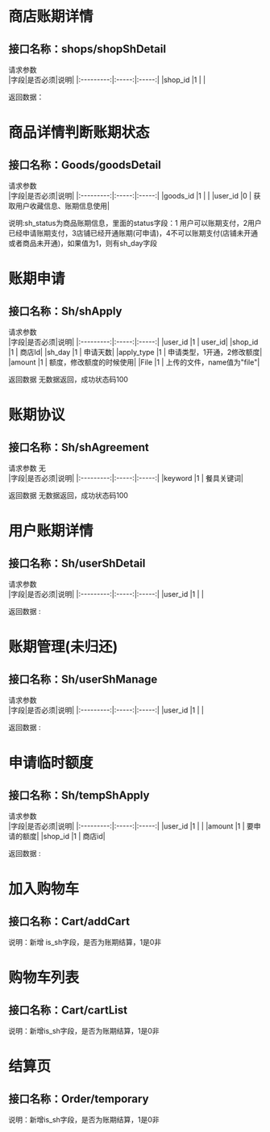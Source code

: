 # 商店账期详情
## 接口名称：shops/shopShDetail

请求参数    
|字段|是否必须|说明|
|:---------:|:-----:|:-----:|
|shop_id   |1  |   |

返回数据：


# 商品详情判断账期状态
## 接口名称：Goods/goodsDetail

请求参数    
|字段|是否必须|说明|
|:---------:|:-----:|:-----:|
|goods_id   |1  |   |
|user_id   |0  |   获取用户收藏信息、账期信息使用|

说明:sh_status为商品账期信息，里面的status字段：1 用户可以账期支付，2用户已经申请账期支付，3店铺已经开通账期(可申请)，4不可以账期支付(店铺未开通或者商品未开通)，如果值为1，则有sh_day字段


# 账期申请
## 接口名称：Sh/shApply

请求参数    
|字段|是否必须|说明|
|:---------:|:-----:|:-----:|
|user_id   |1  |   user_id|
|shop_id   |1  |   商店Id|
|sh_day   |1  |   申请天数|
|apply_type   |1  |   申请类型，1开通，2修改额度|
|amount   |1  |   额度，修改额度的时候使用|
|File   |1  |   上传的文件，name值为"file"|

返回数据    无数据返回，成功状态码100



# 账期协议
## 接口名称：Sh/shAgreement

请求参数  无  
|字段|是否必须|说明|
|:---------:|:-----:|:-----:|
|keyword   |1  |   餐具关键词|

返回数据    无数据返回，成功状态码100

# 用户账期详情
## 接口名称：Sh/userShDetail

请求参数    
|字段|是否必须|说明|
|:---------:|:-----:|:-----:|
|user_id   |1  |   |

返回数据   :


# 账期管理(未归还)
## 接口名称：Sh/userShManage

请求参数    
|字段|是否必须|说明|
|:---------:|:-----:|:-----:|
|user_id   |1  |   |

返回数据   :


# 申请临时额度
## 接口名称：Sh/tempShApply

请求参数    
|字段|是否必须|说明|
|:---------:|:-----:|:-----:|
|user_id   |1  |   |
|amount   |1  |   要申请的额度|
|shop_id   |1  |   商店id|

返回数据   :


# 加入购物车
## 接口名称：Cart/addCart

说明：新增 is_sh字段，是否为账期结算，1是0非


# 购物车列表
## 接口名称：Cart/cartList

说明：新增is_sh字段，是否为账期结算，1是0非


# 结算页
## 接口名称：Order/temporary

说明：新增is_sh字段，是否为账期结算，1是0非